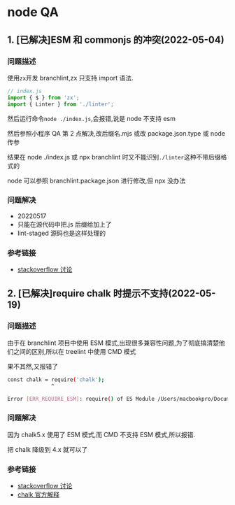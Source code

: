 # node QA

## 1. [已解决]ESM 和 commonjs 的冲突(2022-05-04)

### 问题描述

使用`zx`开发 branchlint,zx 只支持 import 语法.

```javascript
// index.js
import { $ } from 'zx';
import { Linter } from './linter';
```

然后运行命令`node ./index.js`,会报错,说是 node 不支持 esm

然后参照小程序 QA 第 2 点解决,改后缀名.mjs 或改 package.json.type 或 node 传参

结果在 node ./index.js 或 npx branchlint 时又不能识别`./linter`这种不带后缀格式的

node 可以参照 branchlint.package.json 进行修改,但 npx 没办法

### 问题解决

- 20220517
- 只能在源代码中把.js 后缀给加上了
- lint-staged 源码也是这样处理的

### 参考链接

- [stackoverflow 讨论](https://stackoverflow.com/questions/64242186/node-cant-find-modules-without-js-extension)

## 2. [已解决]require chalk 时提示不支持(2022-05-19)

### 问题描述

由于在 branchlint 项目中使用 ESM 模式,出现很多兼容性问题,为了彻底搞清楚他们之间的区别,所以在 treelint 中使用 CMD 模式

果不其然,又报错了

```bash
const chalk = require('chalk');
              ^

Error [ERR_REQUIRE_ESM]: require() of ES Module /Users/macbookpro/Documents/Projects/configurations/packages/treelint/node_modules/chalk/source/index.js from /Users/macbookpro/Documents/Projects/configurations/packages/treelint/src/index.js not supported.
```

### 问题解决

因为 chalk5.x 使用了 ESM 模式,而 CMD 不支持 ESM 模式,所以报错.

把 chalk 降级到 4.x 就可以了

### 参考链接

- [stackoverflow 讨论](https://stackoverflow.com/questions/70309135/chalk-error-err-require-esm-require-of-es-module)
- [chalk 官方解释](https://gist.github.com/sindresorhus/a39789f98801d908bbc7ff3ecc99d99c)
